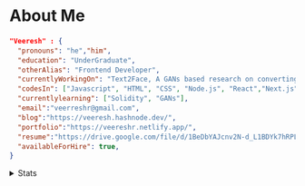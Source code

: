 <!-- ![Cover](https://user-images.githubusercontent.com/59141533/127784809-df868c05-78b0-4b53-8d87-39bf74136d3a.png)
 -->
# About Me

```json
"Veeresh" : {
  "pronouns": "he","him",
  "education": "UnderGraduate",
  "otherAlias": "Frontend Developer",
  "currentlyWorkingOn": "Text2Face, A GANs based research on converting textual description into Faces",
  "codesIn": ["Javascript", "HTML", "CSS", "Node.js", "React","Next.js", "Express.js", "C++", "Python"],
  "currentlylearning": ["Solidity", "GANs"],
  "email":"veerreshr@gmail.com",
  "blog":"https://veeresh.hashnode.dev/",
  "portfolio":"https://veereshr.netlify.app/",
  "resume":"https://drive.google.com/file/d/1BeDbYAJcnv2N-d_L1BDYk7hRPLJSO04Y/view?usp=sharing",
  "availableForHire": true,
}
```
<!-- 
<img src="https://github-profile-summary-cards.vercel.app/api/cards/profile-details?username=veerreshr&theme=default" />

<div>
<img src="https://github-profile-summary-cards.vercel.app/api/cards/repos-per-language?username=veerreshr&theme=default" />
<img src="https://github-profile-summary-cards.vercel.app/api/cards/most-commit-language?username=veerreshr&theme=default" />
</div>
<br>
<div>
<img src="https://github-profile-summary-cards.vercel.app/api/cards/stats?username=veerreshr&theme=default" />
<img src="https://github-profile-summary-cards.vercel.app/api/cards/productive-time?username=veerreshr&theme=default"/>
</div> -->
<details>
 <summary>Stats</summary>
 <img src="https://raw.githubusercontent.com/veerreshr/veerreshr/master/profile-summary-card-output/github_dark/0-profile-details.svg" alt=""/>
 <img src="https://raw.githubusercontent.com/veerreshr/veerreshr/master/profile-summary-card-output/github_dark/1-repos-per-language.svg" alt=""/>
 <img src="https://raw.githubusercontent.com/veerreshr/veerreshr/master/profile-summary-card-output/github_dark/2-most-commit-language.svg" alt=""/>
 <img src="https://raw.githubusercontent.com/veerreshr/veerreshr/master/profile-summary-card-output/github_dark/3-stats.svg" alt=""/>
 <img src="https://raw.githubusercontent.com/veerreshr/veerreshr/master/profile-summary-card-output/github_dark/4-productive-time.svg" alt=""/>
</details>

